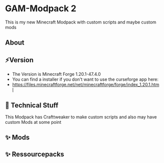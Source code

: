 # GAM-Modpack 2
This is my new Minecraft Modpack with custom scripts and maybe custom mods 

## About

## ⚡Version
- The Version is Minecraft Forge 1.20.1-47.4.0
- You can find a installer if you don't want to use the curseforge app here: 
- https://files.minecraftforge.net/net/minecraftforge/forge/index_1.20.1.html

## 🔧 Technical Stuff
This Modpack has Crafttweaker to make custom scripts and also may have custom Mods at some point 

## ✨ Mods

## ✨ Ressourcepacks
